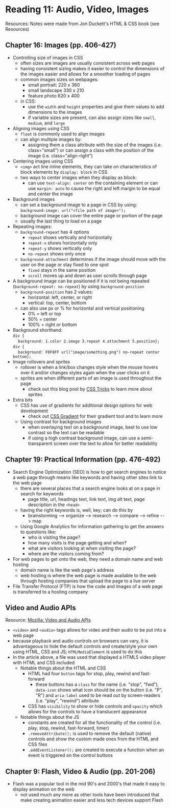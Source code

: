 # Reading 11: Audio, Video, Images

Resources: Notes were made from Jon Duckett's HTML & CSS book (see Resources)

## Chapter 16: Images (pp. 406-427)

* Controlling size of images in CSS
  * often sizes are images are usually consistent across web pages
  * having consistent sizing makes it easier to control the dimensions of the images easier and allows for a smoother loading of pages
  * common images sizes on webpages:
    * small portrait: 220 x 360
    * small landscape 330 x 210
    * feature photo 620 x 400
  * in CSS:
    * use the `width` and `height` properties and give them values to add dimensions to the images
    * if variable sizes are present, can also assign sizes like `small`, `medium`, and `large`
* Aligning images using CSS
  * `float` is commonly used to align images
  * can align multiple images by:
    * assigning them a class attribute with the size of the images (i.e. class="small") or can assign a class with the position of the image (i.e. class="align-right")
* Centering images using CSS
  * `<img>` act line inline elements, they can take on characteristics of block elements by `display: block` in CSS
  * two ways to center images when they display as block:
    * can use `text-align: center` on the containing element or can use `margin: auto` to cause the right and left margin to be equal and center the image
* Background images
  * can set a background image to a page in CSS by using:
  </br> `background-image: url("<file path of image>");`
  * background image can cover the entire page or portion of the page
  * usually the last thing to load on a page
* Repeating images:
  * `background-repeat` has 4 options
    * `repeat` shows vertically and horizontally
    * `repeat-x` shows horizontally only
    * `repeat-y` shows vertically only
    * `no-repeat` shows only once
  * `background-attachment` determines if the image should move with the user on the page or stay fixed to one spot
    * `fixed` stays in the same position
    * `scroll` moves up and down as user scrolls through page
* A background image can be positioned if it is not being repeated (`background-repeat: no-repeat`) by using `background-position`
  * `background-position` has 2 values:
    * horizontal: left, center, or right
    * vertical: top, center, bottom
  * can also use px or % for horizontal and vertical positioning
    * 0% = left or top
    * 50% = center
    * 100% = right or bottom
* Background shorthand:
  </br> `div {`
    </br>&nbsp;&nbsp;&nbsp;&nbsp;`background: 1.color 2.image 3.repeat 4.attachment 5.position};`
  </br> `div {`
    </br>&nbsp;&nbsp;&nbsp;&nbsp;`background: F0F8FF url("image/something.png") no-repeat center bottom};`
* Image rollovers and sprites
  * rollover is when a link/box changes style when the mouse hovers over it and/or changes styles again when the user clicks on it
  * sprites are when different parts of an image is used throughout the page
    * check out this blog post by [CSS Tricks](https://css-tricks.com/css-sprites/) to learn more about sprites
* Extra bits
  * CSS has use of gradients for additional design options for web development
    * check out [CSS Gradient](https://cssgradient.io/) for their gradient tool and to learn more
  * Using contrast for background images
    * when overlaying text on a background image, best to use low contrast so the text can be readable
    * if using a high contrast background image, can use a semi-transparent screen over the text to allow for better readability

## Chapter 19: Practical Information (pp. 476-492)

* Search Engine Optimization (SEO) is how to get search engines to notice a web page through means like keywords and having other sites link to the web page
  * there are several places that a search engine looks at on a page in search for keywords
    * page title, url, headings text, link text, img alt text, page description in the `<head>`
  * having the right keywords is, well, key; can do this by
    * brainstorming --> organize --> research --> compare --> refine --> map
  * Using Google Analytics for information gathering to get the answers to questions like:
    * who is visiting the page?
    * how many visits is the page getting and when?
    * what are visitors looking at when visiting the page?
    * where are the visitors coming from?
* For web pages to get onto the web, they need a domain name and web hosting
  * domain name is like the web page's address
  * web hosting is where the web page is made available to the web through hosting companies that upload the page to a live server
* File Transfer Protocol (FTP) is how the code and images of a web page is transferred to a hosting company

## Video and Audio APIs

Resource: [Mozilla: Video and Audio APIs](https://developer.mozilla.org/en-US/docs/Learn/JavaScript/Client-side_web_APIs/Video_and_audio_APIs)

* `<video>` and `<audio>` tags allows for video and their audio to be put into a web page
* because playback and audio controls on browsers can vary, it is advantageous to hide the default controls and create/style your own using HTML, CSS and JS; `HTMLMediaElement` is used to do this
* In the article above, a file was used that displayed a HTML5 video player with HTML and CSS included
  * Notable things about the HTML and CSS
    * HTML had four `button` tags for stop, play, rewind and fast-forward
      * these buttons has a `class` for the name (i.e. "stop", "fwd"), `data-icon` shows what icon should be on the button (i.e. "P", "R") and `aria-label` used to be read out by screen-readers (i.e. "play", "rewind") attribute
    * CSS has `visibility` to show or hide controls and `opacity` which allows for the controls to have a translucent appearance
  * Notable things about the JS
    * constants are created for all the functionality of the control (i.e. play, stop, rewind, fast-forward, timer)
    * `.removeAttribute();` is used to remove the default (native) controls and show the custom made ones from the HTML and CSS files
    * `.addEventListener();` are created to execute a function when an event is triggered on the control buttons

## Chapter 9: Flash, Video & Audio (pp. 201-206)

* Flash was a popular tool in the mid 90's and 2000's that made it easy to display animation on the web
  * not used much any more as other tools have been introduced that make creating animation easier and less tech devices support Flash
